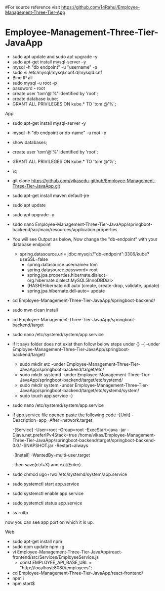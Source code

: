 #For source reference visit https://github.com/14Rahul/Employee-Management-Three-Tier-App
# Employee-Management-Three-Tier-JavaApp

- sudo apt update and sudo apt upgrade -y
- sudo apt-get install mysql-server –y
- mysql -h "db endpoint" -u "username" -p
- sudo vi /etc/mysql/mysql.conf.d/mysqld.cnf
- Bind IP all
- sudo mysql -u root -p
- password - root
- create user 'tom'@'%' identified by 'root';
- create database kube;
- GRANT ALL PRIVILEGES ON kube.* TO 'tom'@'%';

App

- sudo apt-get install mysql-server -y
- mysql -h "db endpoint or db-name" -u root -p
- show databases;
- create user 'tom'@'%' identified by 'root';
- GRANT ALL PRIVILEGES ON kube.* TO 'tom'@'%';
- \q
- git clone https://github.com/vikasedu-github/Employee-Management-Three-Tier-JavaApp.git
- sudo apt-get install maven default-jre
- sudo apt update
- sudo apt upgrade -y
- sudo nano Employee-Management-Three-Tier-JavaApp/springboot-backend/src/main/resources/application.properties
- You will see Output as below, Now change the "db-endpoint" with your database endpoint
	- spring.datasource.url= jdbc:mysql://"db-endpoint":3306/kube?useSSL=false
        - spring.datasource.username= tom
        - spring.datasource.password= root
        - spring.jpa.properties.hibernate.dialect= org.hibernate.dialect.MySQL5InnoDBDial>
        - (HASH)Hibernate ddl auto (create, create-drop, validate, update)
        - spring.jpa.hibernate.ddl-auto= update
- cd Employee-Management-Three-Tier-JavaApp/springboot-backend/
- sudo mvn clean install
- cd Employee-Management-Three-Tier-JavaApp/springboot-backend/target
- sudo nano /etc/systemd/system/app.service
- if it says folder does not exist then follow below steps under {}
-{
  -under Employee-Management-Three-Tier-JavaApp/springboot-backend/target/
     - sudo mkdir etc
  -under Employee-Management-Three-Tier-JavaApp/springboot-backend/target/etc/
     - sudo mkdir systemd
  -under Employee-Management-Three-Tier-JavaApp/springboot-backend/target/etc/systemd/
     - sudo mkdir system
  -under Employee-Management-Three-Tier-JavaApp/springboot-backend/target/etc/systemd/system/
     - sudo touch app.service
-}
- sudo nano /etc/systemd/system/app.service
- if app.service file opened paste the following code
  -[Unit]
  -Description=app
  -After=network.target

  -[Service]
  -User=root
  -Group=root
  -ExecStart=java -jar -Djava.net.preferIPv4Stack=true /home/vikas/Employee-Management-Three-Tier-JavaApp/springboot-backend/target/springboot-backend-0.0.1-SNAPSHOT.jar
  -Restart=always

  -[Install]
  -WantedBy=multi-user.target

  -then save(ctrl+X) and exit(Enter).
  
- sudo chmod ugo+rwx /etc/systemd/system/app.service
- sudo systemctl start app.service
- sudo systemctl enable app.service
- sudo systemctl status app.service
- ss -nltp

now you can see app port on which it is up.


Web

- sudo apt-get install npm
- sudo npm update npm -g
- vi Employee-Management-Three-Tier-JavaApp/react-frontend/src/Services/EmployeeService.js
	- const EMPLOYEE_API_BASE_URL = "http://localhost:8080/employees";
- cd Employee-Management-Three-Tier-JavaApp/react-frontend/
- npm i
- npm start$
